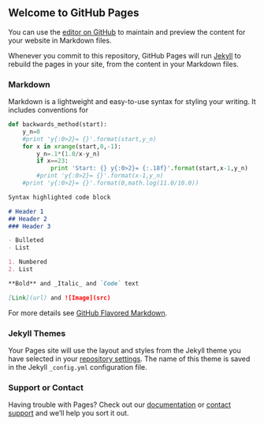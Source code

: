 ## Welcome to GitHub Pages

You can use the [editor on GitHub](https://github.com/swiser/swiser.github.io/edit/master/README.md) to maintain and preview the content for your website in Markdown files.

Whenever you commit to this repository, GitHub Pages will run [Jekyll](https://jekyllrb.com/) to rebuild the pages in your site, from the content in your Markdown files.

### Markdown

Markdown is a lightweight and easy-to-use syntax for styling your writing. It includes conventions for
```python
def backwards_method(start):
    y_n=0
    #print 'y{:0>2}= {}'.format(start,y_n)
    for x in xrange(start,0,-1):
        y_n=.1*(1.0/x-y_n)
        if x==23:
            print 'Start: {} y{:0>2}= {:.18f}'.format(start,x-1,y_n)
        #print 'y{:0>2}= {}'.format(x-1,y_n)
    #print 'y{:0>2}= {}'.format(0,math.log(11.0/10.0))
```
```markdown
Syntax highlighted code block

# Header 1
## Header 2
### Header 3

- Bulleted
- List

1. Numbered
2. List

**Bold** and _Italic_ and `Code` text

[Link](url) and ![Image](src)
```

For more details see [GitHub Flavored Markdown](https://guides.github.com/features/mastering-markdown/).

### Jekyll Themes

Your Pages site will use the layout and styles from the Jekyll theme you have selected in your [repository settings](https://github.com/swiser/swiser.github.io/settings). The name of this theme is saved in the Jekyll `_config.yml` configuration file.

### Support or Contact

Having trouble with Pages? Check out our [documentation](https://help.github.com/categories/github-pages-basics/) or [contact support](https://github.com/contact) and we’ll help you sort it out.
